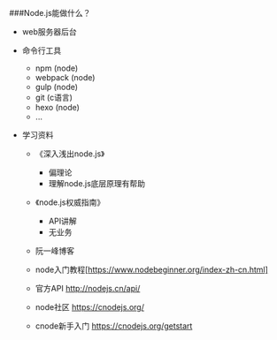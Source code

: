 ###Node.js能做什么？
- web服务器后台
- 命令行工具

  - npm (node)
  - webpack (node)
  - gulp (node)
  - git (c语言)
  - hexo (node)
  - ...
- 学习资料

  - 《深入浅出node.js》

    - 偏理论
    - 理解node.js底层原理有帮助
  - 《node.js权威指南》

    - API讲解
    - 无业务
  - 阮一峰博客
  - node入门教程[https://www.nodebeginner.org/index-zh-cn.html]
  - 官方API http://nodejs.cn/api/
  - node社区 https://cnodejs.org/
  - cnode新手入门 https://cnodejs.org/getstart